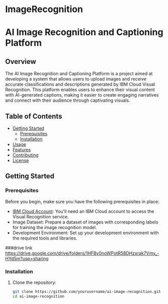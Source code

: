 # ImageRecognition
# AI Image Recognition and Captioning Platform

## Overview

The AI Image Recognition and Captioning Platform is a project aimed at developing a system that allows users to upload images and receive accurate classifications and descriptions generated by IBM Cloud Visual Recognition. This platform enables users to enhance their visual content with AI-generated captions, making it easier to create engaging narratives and connect with their audience through captivating visuals.

## Table of Contents

- [Getting Started](#getting-started)
  - [Prerequisites](#prerequisites)
  - [Installation](#installation)
- [Usage](#usage)
- [Features](#features)
- [Contributing](#contributing)
- [License](#license)

## Getting Started

### Prerequisites

Before you begin, make sure you have the following prerequisites in place:

- [IBM Cloud Account](https://cloud.ibm.com/): You'll need an IBM Cloud account to access the Visual Recognition service.
- Image Dataset: Prepare a dataset of images with corresponding labels for training the image recognition model.
- Development Environment: Set up your development environment with the required tools and libraries.

###drive link
https://drive.google.com/drive/folders/1HFBv0noWPotR58DHzxrak7Vmy_-HYd5m?usp=sharing

### Installation

1. Clone the repository:

   ```bash
   git clone https://github.com/yourusername/ai-image-recognition.git
   cd ai-image-recognition
